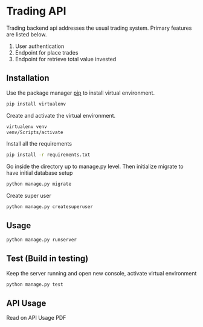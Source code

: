 # Trading API
Trading backend api addresses the usual trading system. Primary features are listed below.
1. User authentication
2. Endpoint for place trades
3. Endpoint for retrieve total value invested

## Installation

Use the package manager [pip](https://pip.pypa.io/en/stable/) to install virtual environment.

```bash
pip install virtualenv
```

Create and activate the virtual environment.
```bash
virtualenv venv
venv/Scripts/activate
```

Install all the requirements
```bash
pip install -r requirements.txt
```

Go inside the directory up to manage.py level. Then initialize migrate to have initial database setup
```bash
python manage.py migrate
```

Create super user
```bash
python manage.py createsuperuser
```

## Usage

```bash
python manage.py runserver
```

## Test (Build in testing)
Keep the server running and open new console, activate virtual environment

```bash
python manage.py test
```

## API Usage
Read on API Usage PDF
